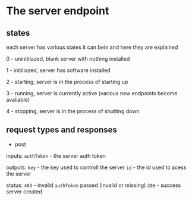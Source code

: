 # The server endpoint

## states
each server has various states it can bein and here they are explained

0 - uninitilazed, blank server with nothing installed

1 - initiliazed, server has software installed

2 - starting, server is in the process of starting up

3 - running, server is currently active (various new endpoints become avaliable)

4 - stopping, server is in the process of shutting down


## request types and responses

- post

inputs:     `authToken` - the server auth token

outputs:    `key` - the key used to controll the server
            `id` - the id used to acess the server

status:     `403` - invalid `authToken` passed (invalid or missing)
            `200` - success server created

